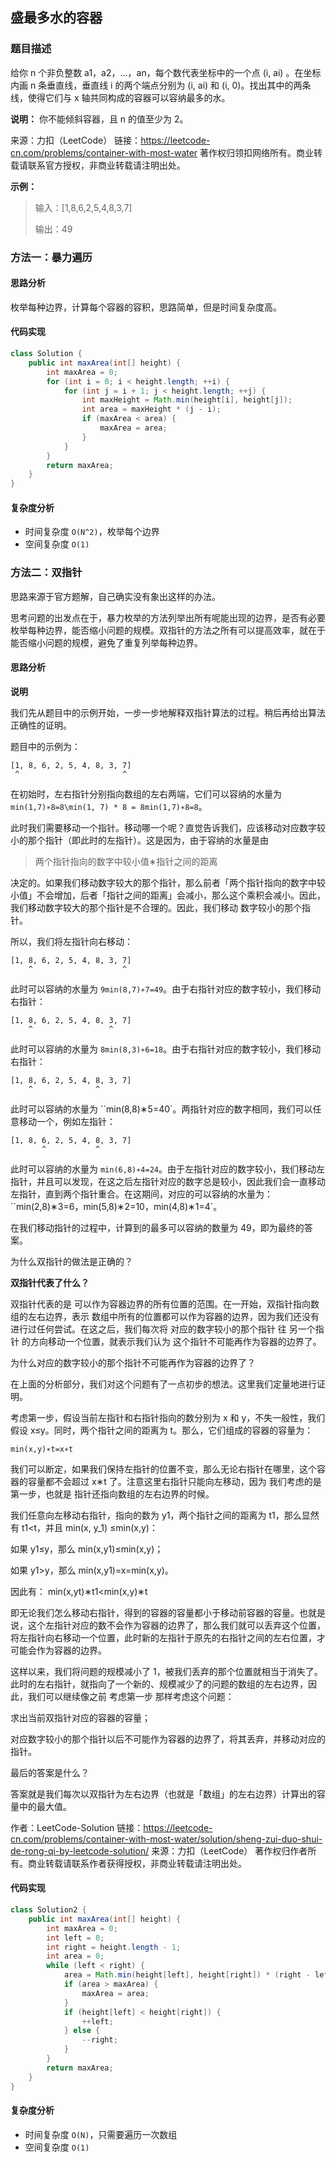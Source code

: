 ## 盛最多水的容器

### 题目描述

给你 n 个非负整数 a1，a2，...，an，每个数代表坐标中的一个点 (i, ai) 。在坐标内画 n 条垂直线，垂直线 i 的两个端点分别为 (i, ai) 和 (i, 0)。找出其中的两条线，使得它们与 x 轴共同构成的容器可以容纳最多的水。

**说明：** 你不能倾斜容器，且 n 的值至少为 2。

来源：力扣（LeetCode）
链接：https://leetcode-cn.com/problems/container-with-most-water
著作权归领扣网络所有。商业转载请联系官方授权，非商业转载请注明出处。

**示例：**

> 输入：[1,8,6,2,5,4,8,3,7]
>
> 输出：49

### 方法一：暴力遍历

#### 思路分析

枚举每种边界，计算每个容器的容积，思路简单，但是时间复杂度高。

#### 代码实现

```java
class Solution {
    public int maxArea(int[] height) {
        int maxArea = 0;
        for (int i = 0; i < height.length; ++i) {
            for (int j = i + 1; j < height.length; ++j) {
                int maxHeight = Math.min(height[i], height[j]);
                int area = maxHeight * (j - i);
                if (maxArea < area) {
                    maxArea = area;
                }
            }
        }
        return maxArea;
    }
}
```

#### 复杂度分析

- 时间复杂度 `O(N^2)`，枚举每个边界
- 空间复杂度 `O(1)`

### 方法二：双指针

思路来源于官方题解，自己确实没有象出这样的办法。

思考问题的出发点在于，暴力枚举的方法列举出所有呢能出现的边界，是否有必要枚举每种边界，能否缩小问题的规模。双指针的方法之所有可以提高效率，就在于能否缩小问题的规模，避免了重复列举每种边界。

#### 思路分析

**说明**

我们先从题目中的示例开始，一步一步地解释双指针算法的过程。稍后再给出算法正确性的证明。

题目中的示例为：

```
[1, 8, 6, 2, 5, 4, 8, 3, 7]
 ^                       ^
```

在初始时，左右指针分别指向数组的左右两端，它们可以容纳的水量为 `min(1,7)∗8=8\min(1, 7) * 8 = 8min(1,7)∗8=8`。

此时我们需要移动一个指针。移动哪一个呢？直觉告诉我们，应该移动对应数字较小的那个指针（即此时的左指针）。这是因为，由于容纳的水量是由

> 两个指针指向的数字中较小值∗指针之间的距离

决定的。如果我们移动数字较大的那个指针，那么前者「两个指针指向的数字中较小值」不会增加，后者「指针之间的距离」会减小，那么这个乘积会减小。因此，我们移动数字较大的那个指针是不合理的。因此，我们移动 数字较小的那个指针。

所以，我们将左指针向右移动：
```
[1, 8, 6, 2, 5, 4, 8, 3, 7]
    ^                    ^
```

此时可以容纳的水量为 `9min(8,7)∗7=49`。由于右指针对应的数字较小，我们移动右指针：

```
[1, 8, 6, 2, 5, 4, 8, 3, 7]
    ^                 ^
```

此时可以容纳的水量为  `8min(8,3)∗6=18`。由于右指针对应的数字较小，我们移动右指针：
```
[1, 8, 6, 2, 5, 4, 8, 3, 7]
    ^              ^
```

此时可以容纳的水量为 ``min(8,8)∗5=40`。两指针对应的数字相同，我们可以任意移动一个，例如左指针：
```
[1, 8, 6, 2, 5, 4, 8, 3, 7]
       ^           ^
```

此时可以容纳的水量为 `min(6,8)∗4=24`。由于左指针对应的数字较小，我们移动左指针，并且可以发现，在这之后左指针对应的数字总是较小，因此我们会一直移动左指针，直到两个指针重合。在这期间，对应的可以容纳的水量为：``min(2,8)∗3=6，min(5,8)∗2=10，min(4,8)∗1=4`。

在我们移动指针的过程中，计算到的最多可以容纳的数量为 49，即为最终的答案。

为什么双指针的做法是正确的？

**双指针代表了什么？**

双指针代表的是 可以作为容器边界的所有位置的范围。在一开始，双指针指向数组的左右边界，表示 数组中所有的位置都可以作为容器的边界，因为我们还没有进行过任何尝试。在这之后，我们每次将 对应的数字较小的那个指针 往 另一个指针 的方向移动一个位置，就表示我们认为 这个指针不可能再作为容器的边界了。

为什么对应的数字较小的那个指针不可能再作为容器的边界了？

在上面的分析部分，我们对这个问题有了一点初步的想法。这里我们定量地进行证明。

考虑第一步，假设当前左指针和右指针指向的数分别为 x 和 y，不失一般性，我们假设 x≤y。同时，两个指针之间的距离为 t。那么，它们组成的容器的容量为：

`min(x,y)∗t=x∗t`

我们可以断定，如果我们保持左指针的位置不变，那么无论右指针在哪里，这个容器的容量都不会超过 x∗t 了。注意这里右指针只能向左移动，因为 我们考虑的是第一步，也就是 指针还指向数组的左右边界的时候。

我们任意向左移动右指针，指向的数为 y1​，两个指针之间的距离为 t1​，那么显然有 t1​<t，并且 min(x, y_1) ≤min(x,y)：

如果 
y1​≤y，那么 min(x,y1​)≤min(x,y)；

如果 y1​>y，那么 min(x,y1​)=x=min(x,y)。

因此有：
min(x,yt​)∗t1​<min(x,y)∗t

即无论我们怎么移动右指针，得到的容器的容量都小于移动前容器的容量。也就是说，这个左指针对应的数不会作为容器的边界了，那么我们就可以丢弃这个位置，将左指针向右移动一个位置，此时新的左指针于原先的右指针之间的左右位置，才可能会作为容器的边界。

这样以来，我们将问题的规模减小了 1，被我们丢弃的那个位置就相当于消失了。此时的左右指针，就指向了一个新的、规模减少了的问题的数组的左右边界，因此，我们可以继续像之前 考虑第一步 那样考虑这个问题：

求出当前双指针对应的容器的容量；

对应数字较小的那个指针以后不可能作为容器的边界了，将其丢弃，并移动对应的指针。

最后的答案是什么？

答案就是我们每次以双指针为左右边界（也就是「数组」的左右边界）计算出的容量中的最大值。

作者：LeetCode-Solution
链接：https://leetcode-cn.com/problems/container-with-most-water/solution/sheng-zui-duo-shui-de-rong-qi-by-leetcode-solution/
来源：力扣（LeetCode）
著作权归作者所有。商业转载请联系作者获得授权，非商业转载请注明出处。

#### 代码实现

```java
class Solution2 {
    public int maxArea(int[] height) {
        int maxArea = 0;
        int left = 0;
        int right = height.length - 1;
        int area = 0;
        while (left < right) {
            area = Math.min(height[left], height[right]) * (right - left);
            if (area > maxArea) {
                maxArea = area;
            }
            if (height[left] < height[right]) {
                ++left;
            } else {
                --right;
            }
        }
        return maxArea;
    }
}
```

#### 复杂度分析

- 时间复杂度 `O(N)`，只需要遍历一次数组
- 空间复杂度 `O(1)`


